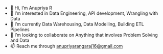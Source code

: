 - 👋 Hi, I’m Anupriya R
- 👀 I’m interested in Data Engineering, API development, Wrangling with Data
- 🌱 I’m currently Data Warehousing, Data Modelling, Building ETL Pipelines
- 💞️ I’m looking to collaborate on Anything that involves Problem Solving and Data
- 📫 Reach me through anupriyarangaraj16@gmail.com
